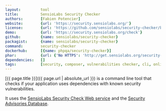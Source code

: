 ```yaml
---
layout:         tool
title:          SensioLabs Security Checker
authors:        [Fabien Potencier]
website:        {url: 'https://security.sensiolabs.org/'}
license:        {url: 'https://github.com/sensiolabs/security-checker/blob/master/LICENSE', label: 'MIT License'}
demo:           {url: 'https://security.sensiolabs.org/check'}
github:         {name: sensiolabs/security-checker}
packagist:      {name: sensiolabs/security-checker}          
command:        security-checker 
dockerhub:      [{name: phpqa/security-checker}] 
phar:           {url: {'No HTTPS': 'http://get.sensiolabs.org/security-checker.phar'}}
dependencies:   []
tags:           [security, composer, vulnerabilities checker, cli, online service] 
---
```


[{{ page.title }}]({{ page.url | absolute_url }}) is a command line tool that checks if your
application uses dependencies with known security vulnerabilities.
 
<!--more--> 

It uses the [SensioLabs Security Check Web service][1] and the [Security Advisories Database][2].

[1]: http://security.sensiolabs.org/
[2]: https://github.com/FriendsOfPHP/security-advisories
[3]: http://get.sensiolabs.org/security-checker.phar
